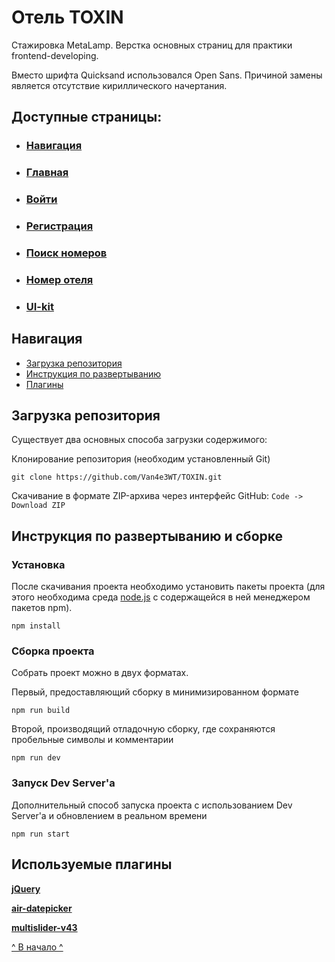 # Отель TOXIN

Стажировка MetaLamp. Верстка основных страниц для практики frontend-developing.

Вместо шрифта Quicksand использовался Open Sans. Причиной замены является отсутствие кириллического начертания.

## Доступные страницы:

* ### [Навигация](https://van4e3wt.github.io/TOXIN/)
* ### [Главная](https://van4e3wt.github.io/TOXIN/landing.html)
* ### [Войти](https://van4e3wt.github.io/TOXIN/login.html)
* ### [Регистрация](https://van4e3wt.github.io/TOXIN/registration.html)
* ### [Поиск номеров](https://van4e3wt.github.io/TOXIN/search-room.html)
* ### [Номер отеля](https://van4e3wt.github.io/TOXIN/room.html)
* ### [UI-kit](https://van4e3wt.github.io/TOXIN/uikit.html)

## Навигация

* [Загрузка репозитория](#загрузка-репозитория)
* [Инструкция по развертыванию](#инструкция-по-развертыванию-и-сборке)
* [Плагины](#используемые-плагины)


## Загрузка репозитория

Существует два основных способа загрузки содержимого: 

Клонирование репозитория (необходим установленный Git)
```
git clone https://github.com/Van4e3WT/TOXIN.git
```

Скачивание в формате ZIP-архива через интерфейс GitHub: `Code -> Download ZIP`

## Инструкция по развертыванию и сборке

### Установка
После скачивания проекта необходимо установить пакеты проекта (для этого необходима среда [node.js](https://nodejs.org/) с содержащейся в ней менеджером пакетов npm).

```
npm install
```

### Сборка проекта

Собрать проект можно в двух форматах.

Первый, предоставляющий сборку в минимизированном формате
```
npm run build
```

Второй, производящий отладочную сборку, где сохраняются пробельные символы и комментарии

```
npm run dev
```

### Запуск Dev Server'a

Дополнительный способ запуска проекта с использованием Dev Server'a и обновлением в реальном времени

```
npm run start
```

## Используемые плагины
**[jQuery](https://github.com/jquery/jquery)**

**[air-datepicker](https://github.com/t1m0n/air-datepicker)**

**[multislider-v43](https://github.com/Van4e3WT/Mutilslider_V43)**


[^ В начало ^](#навигация)